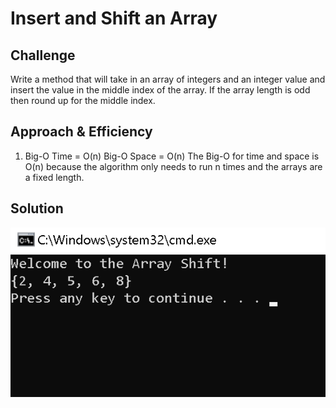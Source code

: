 # Insert and Shift an Array

## Challenge
Write a method that will take in an array of integers and an integer value and insert the value in the middle index of the array.
If the array length is odd then round up for the middle index.

## Approach & Efficiency

1.	Big-O Time = O(n) 
	Big-O Space = O(n)
The Big-O for time and space is O(n) because the algorithm only needs to run n times and the arrays are a fixed length. 

## Solution

![Whiteboard](assets/challenge2.png)

